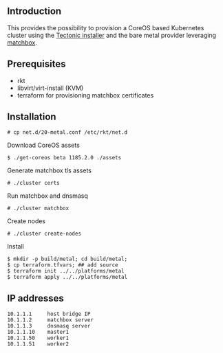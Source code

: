 ## Introduction

This provides the possibility to provision a CoreOS based Kubernetes cluster using the [Tectonic installer](https://github.com/coreos/tectonic-installer) and the bare metal provider leveraging [matchbox](https://github.com/matchbox).

## Prerequisites 

- rkt
- libvirt/virt-install (KVM)
- terraform for provisioning matchbox certificates

## Installation

```
# cp net.d/20-metal.conf /etc/rkt/net.d
```

Download CoreOS assets

```
$ ./get-coreos beta 1185.2.0 ./assets
```

Generate matchbox tls assets

```
# ./cluster certs
```

Run matchbox and dnsmasq

```
# ./cluster matchbox
```

Create nodes

```
# ./cluster create-nodes
```

Install

```
$ mkdir -p build/metal; cd build/metal;
$ cp terraform.tfvars; ## add source
$ terraform init ../../platforms/metal
$ terraform apply ../../platforms/metal
```

## IP addresses

```
10.1.1.1     host bridge IP
10.1.1.2     matchbox server
10.1.1.3     dnsmasq server
10.1.1.10    master1
10.1.1.50    worker1
10.1.1.51    worker2
```
